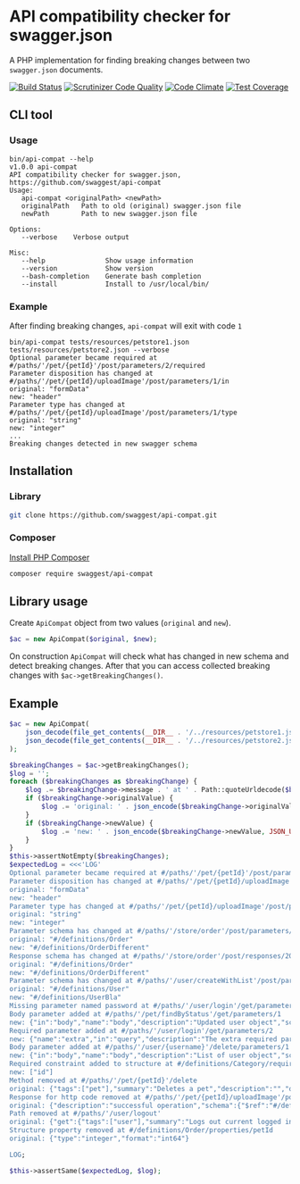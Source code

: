 # API compatibility checker for swagger.json

A PHP implementation for finding breaking changes between two `swagger.json` documents.

[![Build Status](https://travis-ci.org/swaggest/api-compat.svg?branch=master)](https://travis-ci.org/swaggest/api-compat)
[![Scrutinizer Code Quality](https://scrutinizer-ci.com/g/swaggest/api-compat/badges/quality-score.png?b=master)](https://scrutinizer-ci.com/g/swaggest/api-compat/?branch=master)
[![Code Climate](https://codeclimate.com/github/swaggest/api-compat/badges/gpa.svg)](https://codeclimate.com/github/swaggest/api-compat)
[![Test Coverage](https://codeclimate.com/github/swaggest/api-compat/badges/coverage.svg)](https://codeclimate.com/github/swaggest/api-compat/coverage)

## CLI tool

### Usage

```
bin/api-compat --help
v1.0.0 api-compat
API compatibility checker for swagger.json, https://github.com/swaggest/api-compat
Usage: 
   api-compat <originalPath> <newPath>
   originalPath   Path to old (original) swagger.json file
   newPath        Path to new swagger.json file           
   
Options: 
   --verbose    Verbose output
   
Misc: 
   --help               Show usage information    
   --version            Show version              
   --bash-completion    Generate bash completion  
   --install            Install to /usr/local/bin/
```

### Example

After finding breaking changes, `api-compat` will exit with code `1`

```
bin/api-compat tests/resources/petstore1.json tests/resources/petstore2.json --verbose
Optional parameter became required at #/paths/'/pet/{petId}'/post/parameters/2/required
Parameter disposition has changed at #/paths/'/pet/{petId}/uploadImage'/post/parameters/1/in
original: "formData"
new: "header"
Parameter type has changed at #/paths/'/pet/{petId}/uploadImage'/post/parameters/1/type
original: "string"
new: "integer"
...
Breaking changes detected in new swagger schema
```


## Installation

### Library

```bash
git clone https://github.com/swaggest/api-compat.git
```

### Composer

[Install PHP Composer](https://getcomposer.org/doc/00-intro.md)

```bash
composer require swaggest/api-compat
```

## Library usage

Create `ApiCompat` object from two values (`original` and `new`).

```php
$ac = new ApiCompat($original, $new);
```

On construction `ApiCompat` will check what has changed in new schema and detect breaking changes.
After that you can access collected breaking changes with `$ac->getBreakingChanges()`.

## Example

```php
$ac = new ApiCompat(
    json_decode(file_get_contents(__DIR__ . '/../resources/petstore1.json')),
    json_decode(file_get_contents(__DIR__ . '/../resources/petstore2.json'))
);

$breakingChanges = $ac->getBreakingChanges();
$log = '';
foreach ($breakingChanges as $breakingChange) {
    $log .= $breakingChange->message . ' at ' . Path::quoteUrldecode($breakingChange->path) . "\n";
    if ($breakingChange->originalValue) {
        $log .= 'original: ' . json_encode($breakingChange->originalValue, JSON_UNESCAPED_SLASHES) . "\n";
    }
    if ($breakingChange->newValue) {
        $log .= 'new: ' . json_encode($breakingChange->newValue, JSON_UNESCAPED_SLASHES) . "\n";
    }
}
$this->assertNotEmpty($breakingChanges);
$expectedLog = <<<'LOG'
Optional parameter became required at #/paths/'/pet/{petId}'/post/parameters/2/required
Parameter disposition has changed at #/paths/'/pet/{petId}/uploadImage'/post/parameters/1/in
original: "formData"
new: "header"
Parameter type has changed at #/paths/'/pet/{petId}/uploadImage'/post/parameters/1/type
original: "string"
new: "integer"
Parameter schema has changed at #/paths/'/store/order'/post/parameters/0/schema/'$ref'
original: "#/definitions/Order"
new: "#/definitions/OrderDifferent"
Response schema has changed at #/paths/'/store/order'/post/responses/200/schema/'$ref'
original: "#/definitions/Order"
new: "#/definitions/OrderDifferent"
Parameter schema has changed at #/paths/'/user/createWithList'/post/parameters/0/schema/items/'$ref'
original: "#/definitions/User"
new: "#/definitions/UserBla"
Missing parameter named password at #/paths/'/user/login'/get/parameters/1/name
Body parameter added at #/paths/'/pet/findByStatus'/get/parameters/1
new: {"in":"body","name":"body","description":"Updated user object","schema":{"$ref":"#/definitions/User"}}
Required parameter added at #/paths/'/user/login'/get/parameters/2
new: {"name":"extra","in":"query","description":"The extra required parameter","required":true,"type":"string"}
Body parameter added at #/paths/'/user/{username}'/delete/parameters/1
new: {"in":"body","name":"body","description":"List of user object","schema":{"type":"array","items":{"$ref":"#/definitions/UserBla"}}}
Required constraint added to structure at #/definitions/Category/required
new: ["id"]
Method removed at #/paths/'/pet/{petId}'/delete
original: {"tags":["pet"],"summary":"Deletes a pet","description":"","operationId":"deletePet","produces":["application/xml","application/json"],"parameters":[{"name":"api_key","in":"header","required":false,"type":"string"},{"name":"petId","in":"path","description":"Pet id to delete","required":true,"type":"integer","format":"int64"}],"responses":{"400":{"description":"Invalid ID supplied"},"404":{"description":"Pet not found"}},"security":[{"petstore_auth":["write:pets","read:pets"]}]}
Response for http code removed at #/paths/'/pet/{petId}/uploadImage'/post/responses/200
original: {"description":"successful operation","schema":{"$ref":"#/definitions/ApiResponse"}}
Path removed at #/paths/'/user/logout'
original: {"get":{"tags":["user"],"summary":"Logs out current logged in user session","description":"","operationId":"logoutUser","produces":["application/xml","application/json"],"parameters":[],"responses":{"default":{"description":"successful operation"}}}}
Structure property removed at #/definitions/Order/properties/petId
original: {"type":"integer","format":"int64"}

LOG;

$this->assertSame($expectedLog, $log);
```
